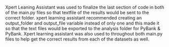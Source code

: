 Xpert Leaning Assistant was used to finalize the last section of code in both of the main.py files so that textfile of the results would be sent to the correct folder.
xpert learning assistant recommended creating an output_folder and output_file variable instead of only one and this made it so that the text files would be exported to the analysis folder for PyBank & PyBank.
Xpert learning assistant was also used to throughout both main.py files to help get the correct results from each of the datasets as well. 
